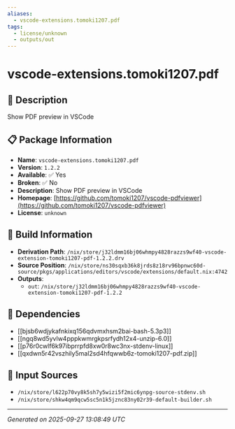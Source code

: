 ```yaml
---
aliases:
  - vscode-extensions.tomoki1207.pdf
tags:
  - license/unknown
  - outputs/out
---
```


# vscode-extensions.tomoki1207.pdf

## 📝 Description

Show PDF preview in VSCode

## 📋 Package Information

- **Name**: `vscode-extensions.tomoki1207.pdf`
- **Version**: `1.2.2`
- **Available**: ✅ Yes
- **Broken**: ✅ No
- **Description**: Show PDF preview in VSCode
- **Homepage**: [https://github.com/tomoki1207/vscode-pdfviewer](https://github.com/tomoki1207/vscode-pdfviewer)
- **License**: `unknown`

## 🔧 Build Information

- **Derivation Path**: `/nix/store/j32ldmm16bj06whmpy4828razzs9wf40-vscode-extension-tomoki1207-pdf-1.2.2.drv`
- **Source Position**: `/nix/store/ns30sqxb36k8jrds8z18rv96bpnwc60d-source/pkgs/applications/editors/vscode/extensions/default.nix:4742`
- **Outputs**:
  - `out`:  `/nix/store/j32ldmm16bj06whmpy4828razzs9wf40-vscode-extension-tomoki1207-pdf-1.2.2`

## 🔗 Dependencies

- [[bjsb6wdjykafnkixq156qdvmxhsm2bai-bash-5.3p3]]
- [[ngq8wd5yvlw4pppkwmrgkpsrfydh12x4-unzip-6.0]]
- [[p76r0cwlf6k97ibprrpfd8xw0r8wc3nx-stdenv-linux]]
- [[qxdwn5r42vszhily5mal2sd4hfqwwb6z-tomoki1207-pdf.zip]]

## 📁 Input Sources

- `/nix/store/l622p70vy8k5sh7y5wizi5f2mic6ynpg-source-stdenv.sh`
- `/nix/store/shkw4qm9qcw5sc5n1k5jznc83ny02r39-default-builder.sh`

---
*Generated on 2025-09-27 13:08:49 UTC*
